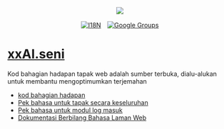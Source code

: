 <p align="center"><a href="https://wac.tax"><img src="https://cdn.jsdelivr.net/gh/wactax/img/logo.svg"/></a></p><p align="center"><a href="https://github.com/wactax/wac.tax/blob/main/doc/README.md#readme"><img alt="I18N" src="https://cdn.jsdelivr.net/gh/wactax/img/t.svg"/></a>　<a href="https://groups.google.com/u/2/g/wactax"><img alt="Google Groups" src="https://cdn.jsdelivr.net/gh/wactax/img/g-groups.svg"/></a></p>

# [xxAI.seni](https://xxAI.art)

Kod bahagian hadapan tapak web adalah sumber terbuka, dialu-alukan untuk membantu mengoptimumkan terjemahan

* [kod bahagian hadapan](https://github.com/xxai-art/web)
* [Pek bahasa untuk tapak secara keseluruhan](https://github.com/xxai-art/web/tree/main/i18n)
* [Pek bahasa untuk modul log masuk](https://github.com/wacpkg/user/tree/main/ui.i18n)
* [Dokumentasi Berbilang Bahasa Laman Web](https://github.com/xxai-doc)
